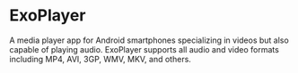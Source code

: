# ExoPlayer
A media player app for Android smartphones specializing in videos but also capable of playing audio. ExoPlayer supports all audio and video formats including MP4, AVI, 3GP, WMV, MKV, and others. 
